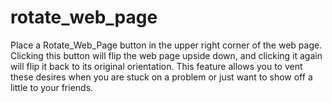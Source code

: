# rotate_web_page
Place a Rotate_Web_Page button in the upper right corner of the web page. Clicking this button will flip the web page upside down, and clicking it again will flip it back to its original orientation. This feature allows you to vent these desires when you are stuck on a problem or just want to show off a little to your friends.
